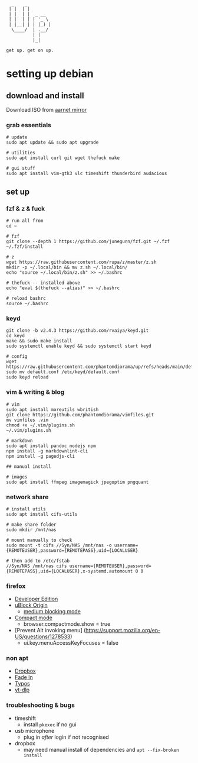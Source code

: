 ```
  _    _
 | |  | |
 | |  | |  _ __
 | |  | | | '_ \
 | |__| | | |_) |
  \____/  | .__/
          | |
          |_|

get up. get on up.
```

#  setting up debian

## download and install

Download ISO from [aarnet mirror](https://mirror.aarnet.edu.au/pub/debian-cd/current-live/amd64/iso-hybrid/)

### grab essentials

```
# update
sudo apt update && sudo apt upgrade

# utilities
sudo apt install curl git wget thefuck make

# gui stuff
sudo apt install vim-gtk3 vlc timeshift thunderbird audacious
```

## set up

### fzf & z & fuck

```
# run all from
cd ~

# fzf
git clone --depth 1 https://github.com/junegunn/fzf.git ~/.fzf
~/.fzf/install

# z
wget https://raw.githubusercontent.com/rupa/z/master/z.sh
mkdir -p ~/.local/bin && mv z.sh ~/.local/bin/
echo "source ~/.local/bin/z.sh" >> ~/.bashrc

# thefuck -- installed above
echo "eval $(thefuck --alias)" >> ~/.bashrc

# reload bashrc
source ~/.bashrc
```

### keyd

```
git clone -b v2.4.3 https://github.com/rvaiya/keyd.git
cd keyd
make && sudo make install
sudo systemctl enable keyd && sudo systemctl start keyd

# config
wget https://raw.githubusercontent.com/phantomdiorama/up/refs/heads/main/default.conf
sudo mv default.conf /etc/keyd/default.conf
sudo keyd reload
```

### vim & writing & blog

```
# vim
sudo apt install moreutils wbritish
git clone https://github.com/phantomdiorama/vimfiles.git
mv vimfiles .vim
chmod +x ~/.vim/plugins.sh
~/.vim/plugins.sh

# markdown
sudo apt install pandoc nodejs npm
npm install -g markdownlint-cli
npm install -g pagedjs-cli

## manual install

# images
sudo apt install ffmpeg imagemagick jpegoptim pngquant
```

### network share

```
# install utils
sudo apt install cifs-utils

# make share folder
sudo mkdir /mnt/nas

# mount manually to check
sudo mount -t cifs //Syn/NAS /mnt/nas -o username={REMOTEUSER},password={REMOTEPASS},uid={LOCALUSER}

# then add to /etc/fstab
//Syn/NAS /mnt/nas cifs username={REMOTEUSER},password={REMOTEPASS},uid={LOCALUSER},x-systemd.automount 0 0
```

### firefox

- [Developer Edition](https://www.mozilla.org/en-US/firefox/developer/)
- [uBlock Origin](https://addons.mozilla.org/en-US/firefox/addon/ublock-origin/)
    - [medium blocking mode](https://github.com/gorhill/ublock/wiki/Blocking-mode:-medium-mode)
- [Compact mode](https://support.mozilla.org/en-US/kb/compact-mode-workaround-firefox)
    - browser.compactmode.show = true
- [Prevent Alt invoking menu] (https://support.mozilla.org/en-US/questions/1278533)
    - ui.key.menuAccessKeyFocuses = false

### non apt
- [Dropbox](https://linux.dropbox.com/packages/debian/)
 - [Fade In](https://www.fadeinpro.com/)
 - [Typos](https://github.com/crate-ci/typos/releases)
 - [yt-dlp](https://github.com/yt-dlp/yt-dlp)

### troubleshooting & bugs

- timeshift
    - install `pkexec` if no gui
- usb microphone
    - plug in *after* login if not recognised
- dropbox
    - may need manual install of dependencies and `apt --fix-broken install`


